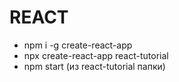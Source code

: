 # REACT 

* npm i -g create-react-app
* npx create-react-app react-tutorial
* npm start (из react-tutorial папки)